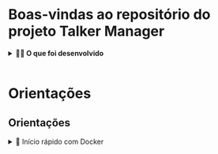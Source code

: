 # Boas-vindas ao repositório do projeto Talker Manager


<details>
  <summary><strong>👨‍💻 O que foi desenvolvido</strong></summary>

   Neste projeto você encontrará uma aplicação de cadastro de talkers (palestrantes) em que será possível cadastrar, visualizar, pesquisar, editar e excluir informações. Para isso foi desenvolvido:

  1. Uma API de um `CRUD` (**C**reate, **R**ead, **U**pdate e **D**elete) de palestrantes (talkers) e;
  2. Endpoints que lêem e escrevem em um arquivo utilizando o módulo `fs`.

<br />
</details>

<br />

# Orientações

## Orientações

<details>
<summary> 🐳 Início rápido com Docker</summary><br>

```bash
# em um terminal, inicie os containers
docker-compose up -d

# acesse o terminal do container inicie a aplicação
docker exec -it talker_manager bash
npm start
# ou para iniciar com live-reload
npm run dev

</details>

<details>
<summary>🖥️ Início rápido sem Docker</summary><br>

>
> Crie um arquivo `.env` na raiz do projeto seguindo o padrão do arquivo [`env.example`](./env.example) e o modifique de acordo com a necessidade.
>

```bash
# em um terminal, inicie a aplicação no container
npm install
env $(cat .env) npm start
# ou para iniciar com live-reload
env $(cat .env) npm run dev

</details>

